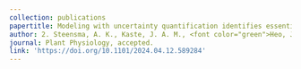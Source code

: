 ```yaml
---
collection: publications
papertitle: Modeling with uncertainty quantification identifies essential features of a non-canonical algal carbon-concentrating mechanism
author: 2. Steensma, A. K., Kaste, J. A. M., <font color="green">Heo, J.</font>, Orr , D., <b>Sung, C.-L.</b>, Shachar-Hill, Y., and Walker, B. J. (2024+)
journal: Plant Physiology, accepted.
link: 'https://doi.org/10.1101/2024.04.12.589284'
---
```

